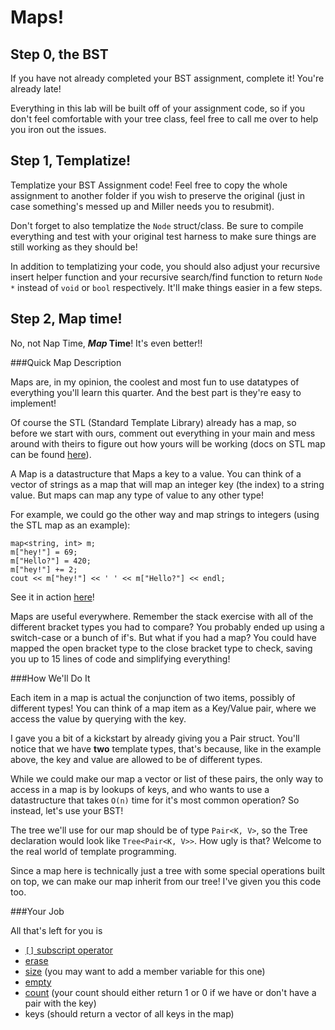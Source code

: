 Maps!
===

Step 0, the BST
---

If you have not already completed your BST assignment, complete it! You're already late! 

Everything in this lab will be built off of your assignment code, so if you don't feel comfortable with your tree class, feel free to call me over to help you iron out the issues.

Step 1, Templatize!
---
Templatize your BST Assignment code! Feel free to copy the whole assignment to another folder if you wish to preserve the original (just in case something's messed up and Miller needs you to resubmit).

Don't forget to also templatize the `Node` struct/class. Be sure to compile everything and test with your original test harness to make sure things are still working as they should be!

In addition to templatizing your code, you should also adjust your recursive insert helper function and your recursive search/find function to return `Node *` instead of `void` or `bool` respectively. It'll make things easier in a few steps.

Step 2, Map time!
---

No, not Nap Time, ***Map* Time**! It's even better!!

###Quick Map Description

Maps are, in my opinion, the coolest and most fun to use datatypes of everything you'll learn this quarter. And the best part is they're easy to implement!

Of course the STL (Standard Template Library) already has a map, so before we start with ours, comment out everything in your main and mess around with theirs to figure out how yours will be working (docs on STL map can be found [here](http://www.cplusplus.com/reference/map/map/)).

A Map is a datastructure that Maps a key to a value. You can think of a vector of strings as a map that will map an integer key (the index) to a string value. But maps can map any type of value to any other type!

For example, we could go the other way and map strings to integers (using the STL map as an example):

	map<string, int> m;
	m["hey!"] = 69;
	m["Hello?"] = 420;
	m["hey!"] += 2;
	cout << m["hey!"] << ' ' << m["Hello?"] << endl;
	
See it in action [here](http://ideone.com/5cVgUV)!

Maps are useful everywhere. Remember the stack exercise with all of the different bracket types you had to compare? You probably ended up using a switch-case or a bunch of if's. But what if you had a map? You could have mapped the open bracket type to the close bracket type to check, saving you up to 15 lines of code and simplifying everything!

###How We'll Do It

Each item in a map is actual the conjunction of two items, possibly of different types! You can think of a map item as a Key/Value pair, where we access the value by querying with the key.

I gave you a bit of a kickstart by already giving you a Pair struct. You'll notice that we have **two** template types, that's because, like in the example above, the key and value are allowed to be of different types.

While we could make our map a vector or list of these pairs, the only way to access in a map is by lookups of keys, and who wants to use a datastructure that takes `O(n)` time for it's most common operation? So instead, let's use your BST!

The tree we'll use for our map should be of type `Pair<K, V>`, so the Tree declaration would look like `Tree<Pair<K, V>>`. How ugly is that? Welcome to the real world of template programming.

Since a map here is technically just a tree with some special operations built on top, we can make our map inherit from our tree! I've given you this code too.

###Your Job

All that's left for you is 

* [`[]` subscript operator](http://www.cplusplus.com/reference/map/map/operator[]/)
* [erase](http://www.cplusplus.com/reference/map/map/erase/)
* [size](http://www.cplusplus.com/reference/map/map/size/) (you may want to add a member variable for this one)
* [empty](http://www.cplusplus.com/reference/map/map/empty/)
* [count](http://www.cplusplus.com/reference/map/map/count/) (your count should either return 1 or 0 if we have or don't have a pair with the key)
* keys (should return a vector of all keys in the map)
